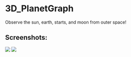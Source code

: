 # 3D_PlanetGraph
Observe the sun, earth, starts, and moon from outer space! 

<h2> Screenshots: </h2>
<img src="https://imgur.com/71aPLfh.jpg">
<img src="https://imgur.com/pdCy7RX.jpg">
